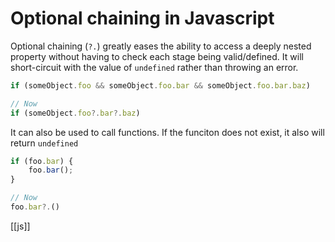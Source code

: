 # Optional chaining in Javascript

Optional chaining (`?.`) greatly eases the ability to access a deeply nested property without having to check each stage being valid/defined. It will short-circuit with the value of `undefined` rather than throwing an error.
```javascript
if (someObject.foo && someObject.foo.bar && someObject.foo.bar.baz)

// Now
if (someObject.foo?.bar?.baz)
```

It can also be used to call functions. If the funciton does not exist, it also will return `undefined`
```javascript
if (foo.bar) {
    foo.bar();
}

// Now
foo.bar?.()
```

[[js]]
